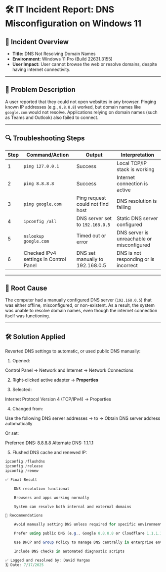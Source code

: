 # 🛠️ IT Incident Report: DNS Misconfiguration on Windows 11

## 📌 Incident Overview

- **Title:** DNS Not Resolving Domain Names  
- **Environment:** Windows 11 Pro (Build 22631.3155)  
- **User Impact:** User cannot browse the web or resolve domains, despite having internet connectivity.

---

## 🧾 Problem Description

A user reported that they could not open websites in any browser. Pinging known IP addresses (e.g., `8.8.8.8`) worked, but domain names like `google.com` would not resolve. Applications relying on domain names (such as Teams and Outlook) also failed to connect.

---

## 🔍 Troubleshooting Steps

| Step | Command/Action | Output | Interpretation |
|------|----------------|--------|----------------|
| 1 | `ping 127.0.0.1` | Success | Local TCP/IP stack is working |
| 2 | `ping 8.8.8.8` | Success | Internet connection is active |
| 3 | `ping google.com` | Ping request could not find host | DNS resolution is failing |
| 4 | `ipconfig /all` | DNS server set to `192.168.0.5` | Static DNS server configured |
| 5 | `nslookup google.com` | Timed out or error | DNS server is unreachable or misconfigured |
| 6 | Checked IPv4 settings in Control Panel | DNS set manually to 192.168.0.5 | DNS is not responding or is incorrect |

---

## 🧩 Root Cause

The computer had a manually configured DNS server (`192.168.0.5`) that was either offline, misconfigured, or non-existent. As a result, the system was unable to resolve domain names, even though the internet connection itself was functioning.

---

## 🛠️ Solution Applied

Reverted DNS settings to automatic, or used public DNS manually:

1. Opened:

Control Panel → Network and Internet → Network Connections


2. Right-clicked active adapter → **Properties**

3. Selected:

Internet Protocol Version 4 (TCP/IPv4) → Properties


4. Changed from:

Use the following DNS server addresses → to → Obtain DNS server address automatically


Or set:

Preferred DNS: 8.8.8.8
Alternate DNS: 1.1.1.1


5. Flushed DNS cache and renewed IP:
```powershell
ipconfig /flushdns
ipconfig /release
ipconfig /renew

✅ Final Result

    DNS resolution functional

    Browsers and apps working normally

    System can resolve both internal and external domains

📌 Recommendations

    Avoid manually setting DNS unless required for specific environments

    Prefer using public DNS (e.g., Google 8.8.8.8 or Cloudflare 1.1.1.1) if needed

    Use DHCP and Group Policy to manage DNS centrally in enterprise environments

    Include DNS checks in automated diagnostic scripts

✅ Logged and resolved by: David Vargas
🗓️ Date: 7/17/2025
